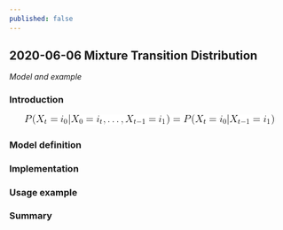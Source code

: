 ```yaml
---
published: false
---
```

## 2020-06-06 Mixture Transition Distribution
_Model and example_

### Introduction

<div style="text-align:center"><img src="https://github.com/PiotrekGa/PiotrekGa.github.io/blob/master/images/CodeCogsEqn.png"></div>


### Model definition

### Implementation

### Usage example

### Summary